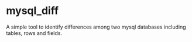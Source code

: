 # mysql_diff
A simple tool to identify differences among two mysql databases including tables, rows and fields.
